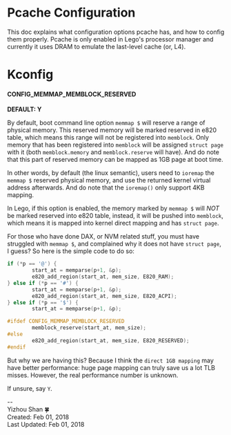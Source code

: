 # Pcache Configuration

This doc explains what configuration options pcache has, and how to config them properly. Pcache is only enabled in Lego's processor manager and currently it uses DRAM to emulate the last-level cache (or, L4).

# Kconfig
#### CONFIG_MEMMAP_MEMBLOCK_RESERVED
__DEFAULT: Y__

By default, boot command line option `memmap $` will reserve a range of physical memory.
This reserved memory will be marked reserved in e820 table, which
means this range will not be registered into `memblock`. Only memory that has been
registered into `memblock` will be assigned `struct page` with it (both `memblock.memory` and `memblock.reserve` will have). And do note that this part of reserved memory can be mapped as 1GB page at boot time.

In other words, by default (the linux semantic), users need to `ioremap`
the `memmap $` reserved physical memory, and use the returned kernel virtual address afterwards.
And do note that the `ioremap()` only support 4KB mapping.

In Lego, if this option is enabled, the memory marked by `memmap $` will _NOT_ be marked
reserved into e820 table, instead, it will be pushed into `memblock`, which means
it is mapped into kernel direct mapping and has `struct page`.

For those who have done DAX, or NVM related stuff, you must have struggled with
`memmap $`, and complained why it does not have `struct page`, I guess? So here is
the simple code to do so:
```C
if (*p == '@') {
        start_at = memparse(p+1, &p);
        e820_add_region(start_at, mem_size, E820_RAM);
} else if (*p == '#') {
        start_at = memparse(p+1, &p);
        e820_add_region(start_at, mem_size, E820_ACPI);
} else if (*p == '$') {
        start_at = memparse(p+1, &p);

#ifdef CONFIG_MEMMAP_MEMBLOCK_RESERVED
        memblock_reserve(start_at, mem_size);
#else
        e820_add_region(start_at, mem_size, E820_RESERVED);
#endif
```

But why we are having this? Because I think the `direct 1GB mapping` may have
better performance: huge page mapping can truly save us a lot TLB misses. However, the real performance number is unknown.

If unsure, say `Y`.

--  
Yizhou Shan :four_leaf_clover:  
Created: Feb 01, 2018  
Last Updated: Feb 01, 2018
